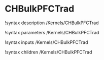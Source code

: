 <!-- MOOSE Documentation Stub: Remove this when content is added. -->

# CHBulkPFCTrad
!syntax description /Kernels/CHBulkPFCTrad

!syntax parameters /Kernels/CHBulkPFCTrad

!syntax inputs /Kernels/CHBulkPFCTrad

!syntax children /Kernels/CHBulkPFCTrad
